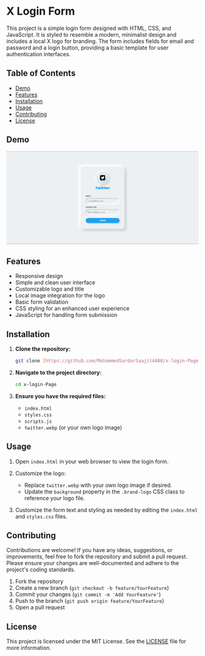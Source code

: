 # X Login Form

This project is a simple login form designed with HTML, CSS, and JavaScript. It is styled to resemble a modern, minimalist design and includes a local X logo for branding. The form includes fields for email and password and a login button, providing a basic template for user authentication interfaces.

## Table of Contents

- [Demo](#demo)
- [Features](#features)
- [Installation](#installation)
- [Usage](#usage)
- [Contributing](#contributing)
- [License](#license)

## Demo

![X Login Form](Preview.png)

## Features

- Responsive design
- Simple and clean user interface
- Customizable logo and title
- Local image integration for the logo
- Basic form validation
- CSS styling for an enhanced user experience
- JavaScript for handling form submission

## Installation

1. **Clone the repository:**

    ```sh
    git clone [https://github.com/MohammedSardarSaajit4488/x-login-Page](https://github.com/MohammedSardarSaajit4488/X-Login-Page).git
    ```

2. **Navigate to the project directory:**

    ```sh
    cd x-login-Page
    ```

3. **Ensure you have the required files:**

    - `index.html`
    - `styles.css`
    - `scripts.js`
    - `twitter.webp` (or your own logo image)

## Usage

1. Open `index.html` in your web browser to view the login form.

2. Customize the logo:
   - Replace `twitter.webp` with your own logo image if desired.
   - Update the `background` property in the `.brand-logo` CSS class to reference your logo file.

3. Customize the form text and styling as needed by editing the `index.html` and `styles.css` files.

## Contributing

Contributions are welcome! If you have any ideas, suggestions, or improvements, feel free to fork the repository and submit a pull request. Please ensure your changes are well-documented and adhere to the project's coding standards.

1. Fork the repository
2. Create a new branch (`git checkout -b feature/YourFeature`)
3. Commit your changes (`git commit -m 'Add YourFeature'`)
4. Push to the branch (`git push origin feature/YourFeature`)
5. Open a pull request

## License

This project is licensed under the MIT License. See the [LICENSE](LICENSE) file for more information.
